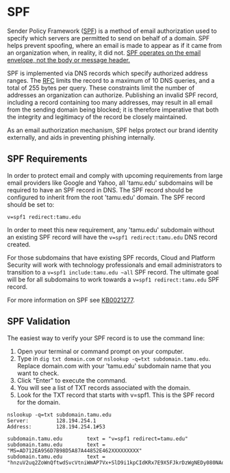 # SPF

Sender Policy Framework ([SPF](https://en.wikipedia.org/wiki/Sender_Policy_Framework)) is a method of email authorization used to specify which servers are permitted to send on behalf of a domain. SPF helps prevent spoofing, where an email is made to appear as if it came from an organization when, in reality, it did not. [SPF operates on the email envelope, not the body or message header.](https://itselfservice.tamu.edu/tamucs?id=tamucs_kb_article&sys_id=KB0020389)

SPF is implemented via DNS records which specify authorized address ranges. The [RFC](https://tools.ietf.org/html/rfc7208) limits the record to a maximum of 10 DNS queries, and a total of 255 bytes per query. These constraints limit the number of addresses an organization can authorize. Publishing an invalid SPF record, including a record containing too many addresses, may result in all email from the sending domain being blocked; it is therefore imperative that both the integrity and legitimacy of the record be closely maintained.

As an email authorization mechanism, SPF helps protect our brand identity externally, and aids in preventing phishing internally.

## SPF Requirements

In order to protect email and comply with upcoming requirements from large email providers like Google and Yahoo, all 'tamu.edu' subdomains will be required to have an SPF record in DNS. The SPF record should be configured to inherit from the root 'tamu.edu' domain.  The SPF record should be set to:

`v=spf1 redirect:tamu.edu`

In order to meet this new requirement, any 'tamu.edu' subdomain without an existing SPF record will have the `v=spf1 redirect:tamu.edu` DNS record created.

For those subdomains that have existing SPF records, Cloud and Platform Security will work with technology professionals and email administrators to transition to a `v=spf1 include:tamu.edu ~all` SPF record.  The ultimate goal will be for all subdomains to work towards a `v=spf1 redirect:tamu.edu` SPF record.

For more information on SPF see [KB0021277](https://itselfservice.tamu.edu/tamucs?id=tamucs_kb_article&sys_id=KB0021277).

## SPF Validation

The easiest way to verify your SPF record is to use the command line:

1. Open your terminal or command prompt on your computer.
2. Type in `dig txt domain.com` or `nslookup -q=txt subdomain.tamu.edu`. Replace domain.com with your 'tamu.edu' subdomain name that you want to check.
3. Click "Enter" to execute the command.
4. You will see a list of TXT records associated with the domain.
5. Look for the TXT record that starts with v=spf1. This is the SPF record for the domain.

```shell
nslookup -q=txt subdomain.tamu.edu
Server:         128.194.254.1
Address:        128.194.254.1#53

subdomain.tamu.edu        text = "v=spf1 redirect=tamu.edu"
subdomain.tamu.edu        text = "MS=AD712EA956D7B98D5A87A44852E462XXXXXXXXX"
subdomain.tamu.edu        text = "hnzuV2uq2ZoWnQftwdSvcVtniWmAP7Vx+SlD9i1kpCIdKRx7E9X5FJkrDzWgNEDy080NAoRMoX7XXXXXXXXX=="

```
